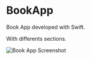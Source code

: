 # BookApp

Book App developed with Swift.

With differents sections.

![Book App Screenshot](https://user-images.githubusercontent.com/56696516/132283536-f932131a-5f05-479f-8889-21f005aeab55.png)
